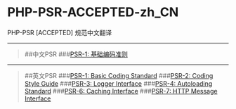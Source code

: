 # PHP-PSR-ACCEPTED-zh_CN
PHP-PSR [ACCEPTED] 规范中文翻译

***

>##中文PSR
>###[PSR-1: 基础编码准则](https://github.com/Becavalier/PHP-PSR-ACCEPTED-zh_CN/blob/master/PSR-1%20%E5%9F%BA%E7%A1%80%E7%BC%96%E7%A0%81%E5%87%86%E5%88%99.md)

***

>##英文PSR
>###[PSR-1: Basic Coding Standard](http://www.php-fig.org/psr/psr-1/)
>###[PSR-2: Coding Style Guide](http://www.php-fig.org/psr/psr-2/)
>###[PSR-3: Logger Interface](http://www.php-fig.org/psr/psr-3/)
>###[PSR-4: Autoloading Standard](http://www.php-fig.org/psr/psr-4/)
>###[PSR-6: Caching Interface](http://www.php-fig.org/psr/psr-6/)
>###[PSR-7: HTTP Message Interface](http://www.php-fig.org/psr/psr-7/)


